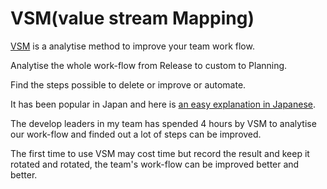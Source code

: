 # VSM(value stream Mapping)

[VSM](http://courses.washington.edu/ie337/Value_Stream_Mapping.pdf) is a analytise method to improve your team work flow.

Analytise the whole work-flow from Release to custom to Planning.

Find the steps possible to delete or improve or automate.

It has been popular in Japan and here is [an easy explanation in Japanese](https://docs.com/ushio-tsuyoshi/7681/value-stream-mapping).

The develop leaders in my team has spended 4 hours by VSM to analytise our work-flow and finded out a lot of steps can be improved.

The first time to use VSM may cost time but record the result and keep it rotated and rotated, the team's work-flow can be improved better and better.
